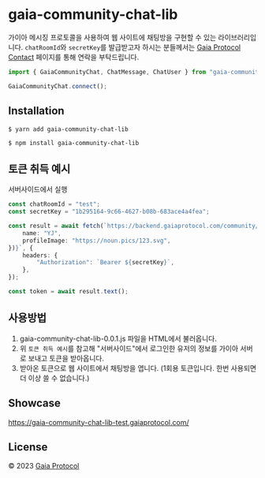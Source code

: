# gaia-community-chat-lib
가이아 메시징 프로토콜을 사용하여 웹 사이트에 채팅방을 구현할 수 있는 라이브러리입니다. `chatRoomId`와 `secretKey`를 발급받고자 하시는 분들께서는 [Gaia Protocol Contact](https://gaiaprotocol.com/contact) 페이지를 통해 연락을 부탁드립니다.

```ts
import { GaiaCommunityChat, ChatMessage, ChatUser } from "gaia-community-chat-lib";

GaiaCommunityChat.connect();
```

## Installation
```
$ yarn add gaia-community-chat-lib
```
```
$ npm install gaia-community-chat-lib
```

## 토큰 취득 예시
서버사이드에서 실행
```ts
const chatRoomId = "test";
const secretKey = "1b295164-9c66-4627-b08b-683ace4a4fea";

const result = await fetch(`https://backend.gaiaprotocol.com/community/chat/${chatRoomId}/token?${new URLSearchParams({
    name: "YJ",
    profileImage: "https://noun.pics/123.svg",
})}`, {
    headers: {
        "Authorization": `Bearer ${secretKey}`,
    },
});

const token = await result.text();
```

## 사용방법
1. gaia-community-chat-lib-0.0.1.js 파일을 HTML에서 불러옵니다.
2. 위 `토큰 취득 예시`를 참고해 "서버사이드"에서 로그인한 유저의 정보를 가이아 서버로 보내고 토큰을 받아옵니다.
3. 받아온 토큰으로 웹 사이트에서 채팅방을 엽니다. (1회용 토큰입니다. 한번 사용되면 더 이상 쓸 수 없습니다.)

## Showcase
https://gaia-community-chat-lib-test.gaiaprotocol.com/

## License
© 2023 [Gaia Protocol](https://github.com/gaiaprotocol)
